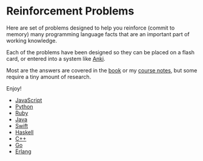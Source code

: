 # Reinforcement Problems

Here are set of problems designed to help you reinforce (commit to memory) many programming language facts that are an important part of working knowledge.

Each of the problems have been designed so they can be placed on a flash card, or entered into a system like [Anki](https://apps.ankiweb.net/).

Most are the answers are covered in the [book](https://rtoal.github.io/ple/) or my [course notes](https://cs.lmu.edu/~ray/classes/pl/), but some require a tiny amount of research.

Enjoy!

- [JavaScript](js.html)
- [Python](python.html)
- [Ruby](ruby.md)
- [Java](java.md)
- [Swift](swift.md)
- [Haskell](haskell.md)
- [C++](cpp.md)
- [Go](go.md)
- [Erlang](erlang.md)
